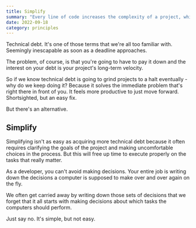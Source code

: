 ```yaml
---
title: Simplify
summary: "Every line of code increases the complexity of a project, which in turn, decreases the overall velocity.\nHow to we maintain velocity?"
date: 2022-09-18
category: principles
---
```


Technical debt.
It's one of those terms that we're all too familiar with.
Seemingly inescapable as soon as a deadline approaches.

The problem, of course, is that you're going to have to pay it down and the interest on your debt is your project's long-term velocity.

So if we know technical debt is going to grind projects to a halt eventually - why do we keep doing it?
Because it solves the immediate problem that's right there in front of you.
It feels more productive to just move forward.
Shortsighted, but an easy fix.

But there's an alternative.
## Simplify
Simplifying isn't as easy as acquiring more technical debt because it often requires clarifying the goals of the project and making uncomfortable choices in the process.
But this will free up time to execute properly on the tasks that really matter.

As a developer, you can't avoid making decisions.
Your entire job is writing down the decisions a computer is supposed to make over and over again on the fly.

We often get carried away by writing down those sets of decisions that we forget that it all starts with making decisions about which tasks the computers should perform.

Just say no.
It's simple, but not easy.
